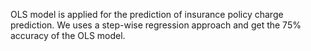 OLS model is applied for the prediction of insurance policy charge prediction.
We uses a step-wise regression approach and get the 75% accuracy of the OLS
model.
